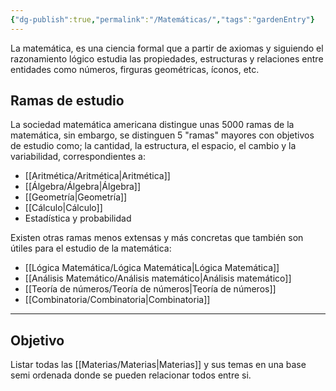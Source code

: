 ```yaml
---
{"dg-publish":true,"permalink":"/Matemáticas/","tags":"gardenEntry"}
---
```


La matemática, es una ciencia formal que a partir de axiomas y siguiendo el razonamiento lógico estudia las propiedades, estructuras y relaciones entre entidades como números, firguras geométricas, íconos, etc.
## Ramas de estudio
La sociedad matemática americana distingue unas 5000 ramas de la matemática, sin embargo, se distinguen 5 "ramas" mayores con objetivos de estudio como; la cantidad, la estructura, el espacio, el cambio y la variabilidad, correspondientes a:
- [[Aritmética/Aritmética\|Aritmética]]
- [[Álgebra/Álgebra\|Álgebra]]
- [[Geometría\|Geometría]]
- [[Cálculo\|Cálculo]]
- Estadística y probabilidad

Existen otras ramas menos extensas y más concretas que también son útiles para el estudio de la matemática:
- [[Lógica Matemática/Lógica Matemática\|Lógica Matemática]]
- [[Análisis Matemático/Análisis matemático\|Análisis matemático]]
- [[Teoría de números/Teoría de números\|Teoría de números]]
- [[Combinatoria/Combinatoria\|Combinatoria]]
---
## Objetivo
Listar todas las [[Materias/Materias\|Materias]] y sus temas en una base semi ordenada donde se pueden relacionar todos entre si.
